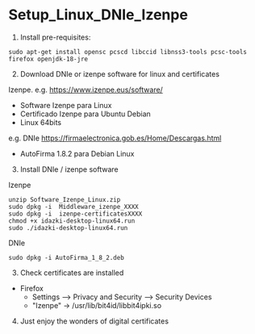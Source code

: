 # Setup_Linux_DNIe_Izenpe

1. Install  pre-requisites:
```
sudo apt-get install opensc pcscd libccid libnss3-tools pcsc-tools firefox openjdk-18-jre
```

2. Download DNIe or izenpe software for linux and certificates

Izenpe. e.g. https://www.izenpe.eus/software/

- Software Izenpe para Linux
- Certificado Izenpe para Ubuntu Debian
- Linux 64bits

e.g. DNIe https://firmaelectronica.gob.es/Home/Descargas.html

- AutoFirma 1.8.2 para Debian Linux

3. Install DNIe / izenpe software

Izenpe 
```
unzip Software_Izenpe_Linux.zip
sudo dpkg -i  Middleware_izenpe_XXXX
sudo dpkg -i  izenpe-certificatesXXXX
chmod +x idazki-desktop-linux64.run
sudo ./idazki-desktop-linux64.run
```
DNIe
```
sudo dpkg -i AutoFirma_1_8_2.deb
```

3. Check certificates are installed
- Firefox
   - Settings --> Privacy and Security --> Security Devices
   - "Izenpe"  -> /usr/lib/bit4id/libbit4ipki.so


4. Just enjoy the wonders of digital certificates
